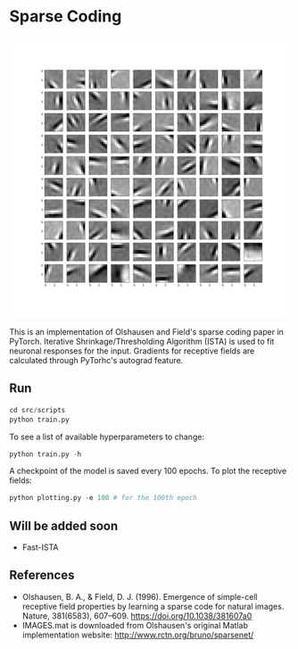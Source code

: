 # Sparse Coding

![](./trained_models/RF.png)

This is an implementation of Olshausen and Field's sparse coding paper in PyTorch. Iterative Shrinkage/Thresholding Algorithm 
(ISTA) is used to fit neuronal responses for the input. Gradients for receptive fields are calculated through PyTorhc's autograd
feature. 

## Run
```python
cd src/scripts
python train.py 
```
To see a list of available hyperparameters to change:
```python
python train.py -h
```
A checkpoint of the model is saved every 100 epochs. To plot the receptive fields:
```python
python plotting.py -e 100 # for the 100th epoch
```

## Will be added soon
* Fast-ISTA

## References
* Olshausen, B. A., & Field, D. J. (1996). Emergence of simple-cell receptive field properties by learning a sparse code for natural images. Nature, 381(6583), 607–609. https://doi.org/10.1038/381607a0
* IMAGES.mat is downloaded from Olshausen's original Matlab implementation website: http://www.rctn.org/bruno/sparsenet/